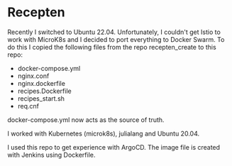 # Recepten

Recently I switched to Ubuntu 22.04. Unfortunately, I couldn't get Istio to work with MicroK8s and I decided to port everything to Docker Swarm. To do this I copied the following files from the repo recepten_create to this repo:
- docker-compose.yml
- nginx.conf
- nginx.dockerfile
- recipes.Dockerfile
- recipes_start.sh
- req.cnf

docker-compose.yml now acts as the source of truth.

I worked with Kubernetes (microk8s), julialang and Ubuntu 20.04.

I used this repo to get experience with ArgoCD. The image file is created with Jenkins using Dockerfile.